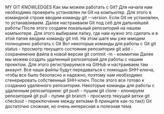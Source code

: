MY GIT KNOWLEDGES
Как мы можем работать с Git?
Для начала нам необходимо проверить установлен ли Git на компьютер. Для этого в командной строке вводим команду git --version. Если Git не установлен, то устанавливаем.
Далее настраиваем Git под себ для дальнейшей работы
После этого создаем локальный репозиторий на нашем компьютере. Для этого выбираем папку, где нам нужно это сделать и в этой папке вводим команду git init. На этом шаге мы уже ммодем полноценно работать с Git
Вот некоторые команды для работы с Git
git status - просмотр текущего состояния репозитория
git add - сохранинение файла в новой версии
git commit -m - коммитим
Далее  мы можем создать удаленный репозиторий для работы с нашим проектом. Для этого регистрируемся на GitHub и настраиваем там аккаунт. Все наши файлы будут передаваться с помощью SHH-ключа, чтобы все было безопасно и надежно, поэтому нам необходимо сгенерировать собственный SHH-ключ. После этого все готово к созданию удаленного репозитория.
Некоторые команды для работы с удаленным репозиторием:
git push - пушим
git clone - клонируем репозиторий
git pull - пулим
git branch - просмотр текущей ветки
git checkout - переключение между ветками
В принципе как-то так)) Git достаточно сложная, но очень интересная и полезная тема
